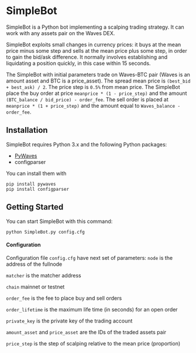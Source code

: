 # SimpleBot

SimpleBot is a Python bot implementing a scalping trading strategy. It can work with any assets pair on the Waves DEX.

SimpleBot exploits small changes in currency prices: it buys at the mean price minus some step and sells at the mean price plus some step, in order to gain the bid/ask difference. It normally involves establishing and liquidating a position quickly, in this case within 15 seconds.

The SimpleBot with initial parameters trade on Waves-BTC pair (Waves is an amount asset and BTC is a price_asset). The spread mean price is ```(best_bid + best_ask) / 2```. The price step is ```0.5%``` from mean price. The SimpleBot place the buy order at price ```meanprice * (1 - price_step)``` and the amount ```(BTC_balance / bid_price) - order_fee```. The sell order is placed at ```meanprice * (1 + price_step)``` and the amount equal to ```Waves_balance - order_fee```.

## Installation

SimpleBot requires Python 3.x and the following Python packages:

* [PyWaves](https://github.com/PyWaves/PyWaves)
* configparser 

You can install them with

```
pip install pywaves
pip install configparser 
```

## Getting Started

You can start SimpleBot with this command:

```
python SimpleBot.py config.cfg
```

#### Configuration

Configuration file ```config.cfg``` have next set of parameters:
```node``` is the address of the fullnode

```matcher``` is the matcher address

```chain```  mainnet or testnet

```order_fee``` is the fee to place buy and sell orders

```order_lifetime``` is the maximum life time (in seconds) for an open order

```private_key``` is the private key of the trading account

```amount_asset``` and ```price_asset``` are the IDs of the traded assets pair

```price_step``` is the step of scalping relative to the mean price (proportion)
